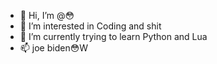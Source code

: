 - 👋 Hi, I’m @😳
- 👀 I’m interested in Coding and shit
- 🌱 I’m currently trying to learn Python and Lua
- 📫 joe biden😳W


